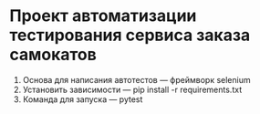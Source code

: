# Проект автоматизации тестирования сервиса заказа самокатов
1. Основа для написания автотестов — фреймворк selenium
2. Установить зависимости — pip install -r requirements.txt
3. Команда для запуска — pytest 